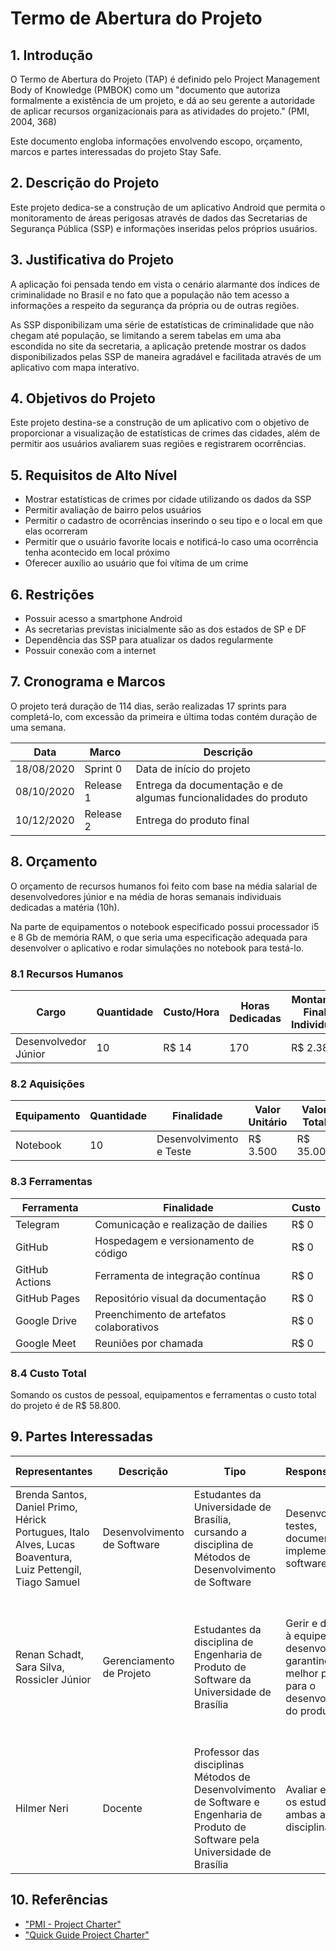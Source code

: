 # Termo de Abertura do Projeto

## 1. Introdução
O Termo de Abertura do Projeto (TAP) é definido pelo Project Management Body of Knowledge (PMBOK) como um "documento que autoriza formalmente a existência de um projeto, e dá ao seu gerente a autoridade de aplicar recursos organizacionais para as atividades do projeto." (PMI, 2004, 368)

Este documento engloba informações envolvendo escopo, orçamento, marcos e partes interessadas do projeto Stay Safe. 

## 2. Descrição do Projeto
Este projeto dedica-se a construção de um aplicativo Android que permita o monitoramento de áreas perigosas através de dados das Secretarias de Segurança Pública (SSP) e informações inseridas pelos próprios usuários.

## 3. Justificativa do Projeto
A aplicação foi pensada tendo em vista o cenário alarmante dos índices de criminalidade no Brasil e no fato que a população não tem acesso a informações a respeito da segurança da própria ou de outras regiões.

As SSP disponibilizam uma série de estatísticas de criminalidade que não chegam até população, se limitando a serem tabelas em uma aba escondida no site da secretaria, a aplicação pretende mostrar os dados disponibilizados pelas SSP de maneira agradável e facilitada através de um aplicativo com mapa interativo. 

## 4. Objetivos do Projeto
Este projeto destina-se a construção de um aplicativo com o objetivo de proporcionar a visualização de estatísticas de crimes das cidades, além de permitir aos usuários avaliarem suas regiões e registrarem ocorrências.

## 5. Requisitos de Alto Nível
* Mostrar estatísticas de crimes por cidade utilizando os dados da SSP
* Permitir avaliação de bairro pelos usuários
* Permitir o cadastro de ocorrências inserindo o seu tipo e o local em que elas ocorreram
* Permitir que o usuário favorite locais e notificá-lo caso uma ocorrência tenha acontecido em local próximo
* Oferecer auxílio ao usuário que foi vítima de um crime

## 6. Restrições
* Possuir acesso a smartphone Android
* As secretarias previstas inicialmente são as dos estados de SP e DF
* Dependência das SSP para atualizar os dados regularmente
* Possuir conexão com a internet

## 7. Cronograma e Marcos
O projeto terá duração de 114 dias, serão realizadas 17 sprints para completá-lo, com excessão da primeira e última todas contém duração de uma semana.

| Data | Marco | Descrição |
|---|---|---|
| 18/08/2020 | Sprint 0 | Data de início do projeto |
| 08/10/2020 | Release 1 | Entrega da documentação e de algumas funcionalidades do produto |
| 10/12/2020 | Release 2 | Entrega do produto final |

## 8. Orçamento
O orçamento de recursos humanos foi feito com base na média salarial de desenvolvedores júnior e na média de horas semanais individuais dedicadas a matéria (10h).

Na parte de equipamentos o notebook especificado possui processador i5 e 8 Gb de memória RAM, o que seria uma especificação adequada para desenvolver o aplicativo e rodar simulações no notebook para testá-lo.

### 8.1 Recursos Humanos
| Cargo | Quantidade | Custo/Hora | Horas Dedicadas | Montante Final Individual | Montante Final Geral |
|---|---|---|---|---|---|
| Desenvolvedor Júnior | 10 | R$ 14 | 170 | R$ 2.380 | R$ 23.800 |

### 8.2 Aquisições
| Equipamento | Quantidade | Finalidade | Valor Unitário | Valor Total |
|---|---|---|---|---|
| Notebook | 10 | Desenvolvimento e Teste | R$ 3.500 | R$ 35.000 |

### 8.3 Ferramentas
| Ferramenta | Finalidade | Custo |
|---|---|---|
| Telegram | Comunicação e realização de dailies | R$ 0 |
| GitHub | Hospedagem e versionamento de código | R$ 0 |
| GitHub Actions | Ferramenta de integração contínua | R$ 0 |
| GitHub Pages | Repositório visual da documentação | R$ 0 |
| Google Drive | Preenchimento de artefatos colaborativos | R$ 0 |
| Google Meet | Reuniões por chamada | R$ 0 |

### 8.4 Custo Total
Somando os custos de pessoal, equipamentos e ferramentas o custo total do projeto é de R$ 58.800.

## 9. Partes Interessadas

| Representantes | Descrição | Tipo | Responsabilidades | Critério de sucesso | Envolvimento |
|---- |---- |---- |---- |---- |---- |
| Brenda Santos, Daniel Primo, Hérick Portugues, Italo Alves, Lucas Boaventura, Luiz Pettengil, Tiago Samuel | Desenvolvimento de Software | Estudantes da Universidade de Brasília, cursando a disciplina de Métodos de Desenvolvimento de Software | Desenvolvimento, testes, documentação e implementação do software | Finalizar o desenvolvimento e realizar a entrega do software dentro dos prazos | Alto |
| Renan Schadt, Sara Silva, Rossicler Júnior | Gerenciamento de Projeto | Estudantes da disciplina de Engenharia de Produto de Software da Universidade de Brasília | Gerir e dar suporte à equipe de desenvolvimento, garantindo o melhor processo para o desenvolvimento do produto | Manter a equipe focada no projeto, manter o grupo ativo nos princípios ágeis, gerência dos riscos associados ao projeto e finalizar o desenvolvimento do projeto | Alto |
| Hilmer Neri | Docente | Professor das disciplinas Métodos de Desenvolvimento de Software e Engenharia de Produto de Software pela Universidade de Brasília |Avaliar e orientar os estudantes de ambas as disciplinas | Avaliar o produto em sua totalidade | Alto |

## 10. Referências
* ["PMI - Project Charter"](https://www.pmi.org/learning/library/charter-selling-project-7473)
* ["Quick Guide Project Charter"](https://www.projectmanager.com/blog/project-charter)